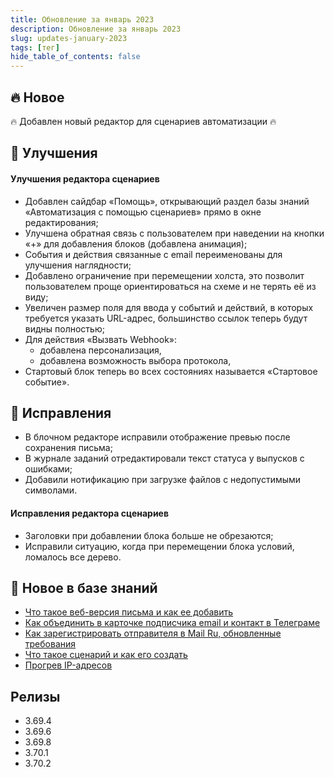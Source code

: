 ```yaml
---
title: Обновление за январь 2023
description: Обновление за январь 2023
slug: updates-january-2023
tags: [тег]
hide_table_of_contents: false
---
```


## 🔥 Новое

🔥 Добавлен новый редактор для сценариев автоматизации 🔥

## 🚀 Улучшения

#### Улучшения редактора сценариев

- Добавлен сайдбар «Помощь», открывающий раздел базы знаний «Автоматизация с помощью сценариев» прямо в окне редактирования;
- Улучшена обратная связь с пользователем при наведении на кнопки «+» для добавления блоков (добавлена анимация);
- События и действия связанные с email переименованы для улучшения наглядности;
- Добавлено ограничение при перемещении холста, это позволит пользователем проще ориентироваться на схеме и не терять её из виду;
- Увеличен размер поля для ввода у событий и действий, в которых требуется указать URL-адрес, большинство ссылок теперь будут видны полностью;
- Для действия «Вызвать Webhook»:
  - добавлена персонализация,
  - добавлена возможность выбора протокола,
- Стартовый блок теперь во всех состояниях называется «Стартовое событие».

<!--truncate-->

## 🐛 Исправления

- В блочном редакторе исправили отображение превью после сохранения письма;
- В журнале заданий отредактировали текст статуса у выпусков с ошибками;
- Добавили нотификацию при загрузке файлов с недопустимыми символами.

#### Исправления редактора сценариев

- Заголовки при добавлении блока больше не обрезаются;
- Исправили ситуацию, когда при перемещении блока условий, ломалось все дерево.

## 📖 Новое в базе знаний

- [Что такое веб-версия письма и как ее добавить](https://docs.sendsay.ru/getting-started/how-to-migrate-to-sendsay)
- [Как объединить в карточке подписчика email и контакт в Телеграме](https://docs.sendsay.ru/other-channels/telegram/how-to-connect-a-bot/#как-объединить-вкарточке-подписчика-email-иконтакт-втелеграме)
- [Как зарегистрировать отправителя в Mail Ru, обновленные требования](https://docs.sendsay.ru/email-campaigns/create-your-campaign/amp-campaign#как-зарегистрировать-отправителя-в-mailru)
- [Что такое сценарий и как его создать](https://docs.sendsay.ru/automations/automation-with-workflows/workflow-creation)
- [Прогрев IP-адресов](https://docs.sendsay.ru/email-campaigns/settings/warming-up-ip-address/)

## Релизы

- 3.69.4
- 3.69.6
- 3.69.8
- 3.70.1
- 3.70.2
